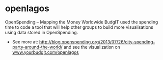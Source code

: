 openlagos
=========

OpenSpending – Mapping the Money Worldwide
BudgIT used the spending time to code a tool that will help other groups to build more visualisations using data stored in OpenSpending.


- See more at: http://blog.openspending.org/2013/07/26/city-spending-party-around-the-world/ and see the visualization on www.yourbudgit.com/openlagos
